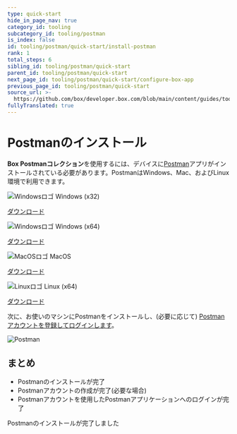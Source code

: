 ```yaml
---
type: quick-start
hide_in_page_nav: true
category_id: tooling
subcategory_id: tooling/postman
is_index: false
id: tooling/postman/quick-start/install-postman
rank: 1
total_steps: 6
sibling_id: tooling/postman/quick-start
parent_id: tooling/postman/quick-start
next_page_id: tooling/postman/quick-start/configure-box-app
previous_page_id: tooling/postman/quick-start
source_url: >-
  https://github.com/box/developer.box.com/blob/main/content/guides/tooling/postman/quick-start/1-install-postman.md
fullyTranslated: true
---
```

# Postmanのインストール

**Box Postmanコレクション**を使用するには、デバイスに[Postman][postman]アプリがインストールされている必要があります。PostmanはWindows、Mac、およびLinux環境で利用できます。

<Grid columns="4">

<Download>

![Windowsロゴ](./windows.png) Windows (x32)

<Trigger option="postman.downloaded" value="win32">

[ダウンロード](https://dl.pstmn.io/download/latest/win32)

</Trigger>

</Download>

<Download>

![Windowsロゴ](./windows.png) Windows (x64)

<Trigger option="postman.downloaded" value="win64">

[ダウンロード](https://dl.pstmn.io/download/latest/win64)

</Trigger>

</Download>

<Download>

![MacOSロゴ](./macos.png) MacOS

<Trigger option="postman.downloaded" value="osx">

[ダウンロード](https://dl.pstmn.io/download/latest/osx)

</Trigger>

</Download>

<Download>

![Linuxロゴ](./linux.png) Linux (x64)

<Trigger option="postman.downloaded" value="linux64">

[ダウンロード](https://dl.pstmn.io/download/latest/linux64)

</Trigger>

</Download>

</Grid>

次に、お使いのマシンにPostmanをインストールし、(必要に応じて) [Postmanアカウントを登録してログインします][register]。

<ImageFrame border center>

![Postman](./postman-example.png)

</ImageFrame>

## まとめ

* Postmanのインストールが完了
* Postmanアカウントの作成が完了(必要な場合)
* Postmanアカウントを使用したPostmanアプリケーションへのログインが完了

<Observe option="postman.downloaded" value="win32,win64,osx,linux64">

<Next>

Postmanのインストールが完了しました

</Next>

</Observe>

[register]: https://identity.getpostman.com/signup

[postman]: https://getpostman.com
